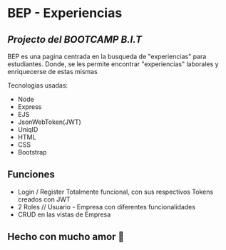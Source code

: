 # BEP - Experiencias
## _Projecto del BOOTCAMP B.I.T_


BEP es una pagina centrada en la busqueda de "experiencias" para estudiantes. Donde, se les permite encontrar "experiencias" laborales y enriquecerse de estas mismas

Tecnologias usadas:
- Node
- Express
- EJS
- JsonWebToken(JWT)
- UniqID
- HTML
- CSS
- Bootstrap

## Funciones

- Login / Register Totalmente funcional, con sus respectivos Tokens creados con JWT
- 2 Roles // Usuario - Empresa con diferentes funcionalidades
- CRUD en las vistas de Empresa

## Hecho con mucho amor 💚

